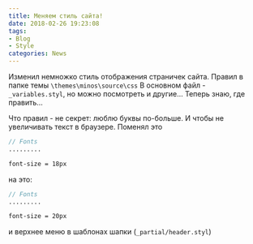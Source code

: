 ```yaml
---
title: Меняем стиль сайта!
date: 2018-02-26 19:23:08
tags: 
- Blog
- Style
categories: News
---
```


Изменил немножко стиль отображения страничек сайта.
Правил в папке темы `\themes\minos\source\css`
В основном файл - `_variables.styl`, но можно посмотреть и другие... 
Теперь знаю, где править...
<!--more-->
Что правил - не секрет: люблю буквы по-больше. И чтобы не увеличивать текст в браузере.
Поменял это
```scss
// Fonts
.........

font-size = 18px
```
на это:
```scss
// Fonts
.........

font-size = 20px
```
и верхнее меню в шаблонах шапки (`_partial/header.styl`)
